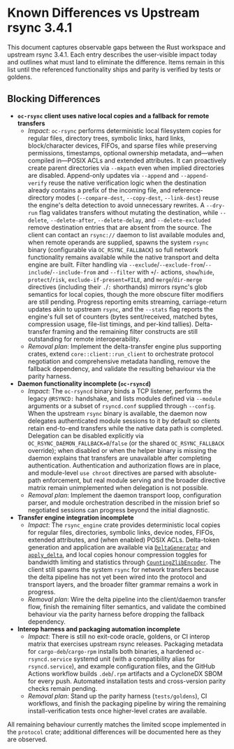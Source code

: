 # Known Differences vs Upstream rsync 3.4.1

This document captures observable gaps between the Rust workspace and upstream
rsync 3.4.1. Each entry describes the user-visible impact today and outlines
what must land to eliminate the difference. Items remain in this list until the
referenced functionality ships and parity is verified by tests or goldens.

## Blocking Differences

- **`oc-rsync` client uses native local copies and a fallback for remote transfers**
  - *Impact*: `oc-rsync` performs deterministic local filesystem copies for
    regular files, directory trees, symbolic links, hard links, block/character
    devices, FIFOs, and sparse files while preserving permissions, timestamps,
    optional ownership metadata, and—when compiled in—POSIX ACLs and extended
    attributes. It can proactively create parent directories via `--mkpath`
    even when implied directories are disabled. Append-only updates via
    `--append` and `--append-verify` reuse the native verification logic when the
    destination already contains a prefix of the incoming file, and
    reference-directory modes (`--compare-dest`, `--copy-dest`, `--link-dest`)
    reuse the engine's delta detection to avoid unnecessary rewrites. A
    `--dry-run` flag validates transfers without mutating the destination, while
    `--delete`, `--delete-after`, `--delete-delay`, and `--delete-excluded`
    remove destination entries that are absent from the source. The client can
    contact an `rsync://` daemon to list available modules and, when remote
    operands are supplied, spawns the system `rsync` binary (configurable via
    `OC_RSYNC_FALLBACK`) so full network functionality remains available while
    the native transport and delta engine are built. Filter handling via
    `--exclude`/`--exclude-from`/`--include`/`--include-from` and `--filter`
    with `+`/`-` actions, `show`/`hide`, `protect`/`risk`,
    `exclude-if-present=FILE`, and `merge`/`dir-merge` directives (including
    their `.`/`:` shorthands) mirrors rsync's glob semantics for local copies,
    though the more obscure filter modifiers are still pending. Progress
    reporting emits streaming, carriage-return updates akin to upstream `rsync`,
    and the `--stats` flag reports the engine's full set of counters
    (bytes sent/received, matched bytes, compression usage, file-list timings,
    and per-kind tallies). Delta-transfer framing and the remaining filter
    constructs are still outstanding for remote interoperability.
  - *Removal plan*: Implement the delta-transfer engine plus supporting crates,
    extend `core::client::run_client` to orchestrate protocol negotiation and
    comprehensive metadata handling, remove the fallback dependency, and
    validate the resulting behaviour via the parity harness.
- **Daemon functionality incomplete (`oc-rsyncd`)**
  - *Impact*: The `oc-rsyncd` binary binds a TCP listener, performs the legacy
    `@RSYNCD:` handshake, and lists modules defined via `--module` arguments or
    a subset of `rsyncd.conf` supplied through `--config`. When the upstream
    `rsync` binary is available, the daemon now delegates authenticated module
    sessions to it by default so clients retain end-to-end transfers while the
    native data path is completed. Delegation can be disabled explicitly via
    `OC_RSYNC_DAEMON_FALLBACK=0`/`false` (or the shared `OC_RSYNC_FALLBACK`
    override); when disabled or when the helper binary is missing the daemon
    explains that transfers are unavailable after completing authentication.
    Authentication and authorization flows are in place, and module-level
    `use chroot` directives are parsed with absolute-path enforcement, but real
    module serving and the broader directive matrix remain unimplemented when
    delegation is not possible.
  - *Removal plan*: Implement the daemon transport loop, configuration parser,
    and module orchestration described in the mission brief so negotiated
    sessions can progress beyond the initial diagnostic.
- **Transfer engine integration incomplete**
  - *Impact*: The `rsync_engine` crate provides deterministic local copies for
    regular files, directories, symbolic links, device nodes, FIFOs, extended
    attributes, and (when enabled) POSIX ACLs. Delta-token generation and
    application are available via
    [`DeltaGenerator`](../crates/engine/src/delta/generator.rs) and
    [`apply_delta`](../crates/engine/src/delta/script.rs), and local copies honour
    compression toggles for bandwidth limiting and statistics through
    [`CountingZlibEncoder`](../crates/engine/src/local_copy.rs). The client still
    spawns the system `rsync` for network transfers because the delta pipeline
    has not yet been wired into the protocol and transport layers, and the
    broader filter grammar remains a work in progress.
  - *Removal plan*: Wire the delta pipeline into the client/daemon transfer
    flow, finish the remaining filter semantics, and validate the combined
    behaviour via the parity harness before dropping the fallback dependency.
- **Interop harness and packaging automation incomplete**
  - *Impact*: There is still no exit-code oracle, goldens, or CI interop matrix
    that exercises upstream rsync releases. Packaging metadata for
    `cargo-deb`/`cargo-rpm` installs both binaries, a hardened `oc-rsyncd.service`
    systemd unit (with a compatibility alias for `rsyncd.service`), and example
    configuration files, and the GitHub Actions workflow builds `.deb`/`.rpm`
    artifacts and a CycloneDX SBOM for every push. Automated installation tests
    and cross-version parity checks remain pending.
  - *Removal plan*: Stand up the parity harness (`tests/goldens`), CI workflows,
    and finish the packaging pipeline by wiring the remaining install-verification
    tests once higher-level crates are available.

All remaining behaviour currently matches the limited scope implemented in the
`protocol` crate; additional differences will be documented here as they are
observed.
